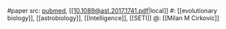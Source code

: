 #paper 
src: [pubmed](https://pubmed.ncbi.nlm.nih.gov/29676927/), [[10.1089@ast.2017.1741.pdf|local]]
#: [[evolutionary biology]], [[astrobiology]], [[Intelligence]], [[SETI]] 
@: [[Milan M Cirkovic]] 
